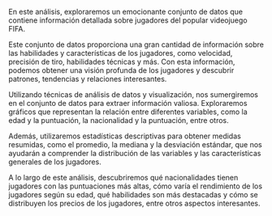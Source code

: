 En este análisis, exploraremos un emocionante conjunto de datos que contiene información detallada sobre jugadores del popular videojuego FIFA.

Este conjunto de datos proporciona una gran cantidad de información sobre las habilidades y características de los jugadores, como velocidad, precisión de tiro, habilidades técnicas y más. Con esta información, podemos obtener una visión profunda de los jugadores y descubrir patrones, tendencias y relaciones interesantes.

Utilizando técnicas de análisis de datos y visualización, nos sumergiremos en el conjunto de datos para extraer información valiosa. Exploraremos gráficos que representan la relación entre diferentes variables, como la edad y la puntuación, la nacionalidad y la puntuación, entre otros.

Además, utilizaremos estadísticas descriptivas para obtener medidas resumidas, como el promedio, la mediana y la desviación estándar, que nos ayudarán a comprender la distribución de las variables y las características generales de los jugadores.

A lo largo de este análisis, descubriremos qué nacionalidades tienen jugadores con las puntuaciones más altas, cómo varía el rendimiento de los jugadores según su edad, qué habilidades son más destacadas y cómo se distribuyen los precios de los jugadores, entre otros aspectos interesantes.
